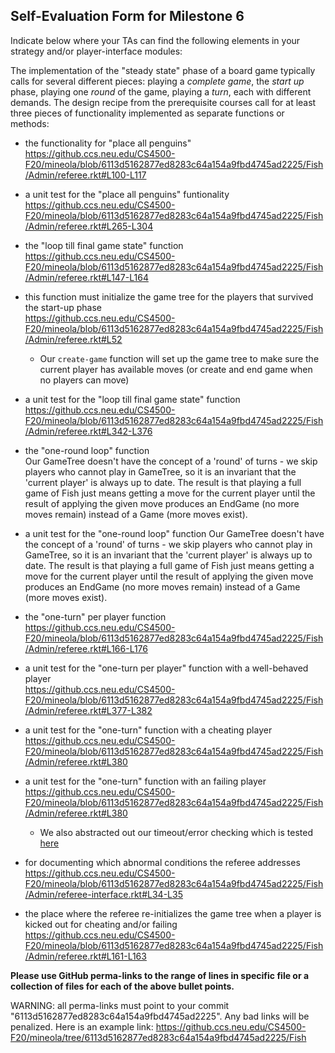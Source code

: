 ## Self-Evaluation Form for Milestone 6

Indicate below where your TAs can find the following elements in your strategy and/or player-interface modules:

The implementation of the "steady state" phase of a board game
typically calls for several different pieces: playing a *complete
game*, the *start up* phase, playing one *round* of the game, playing a *turn*, 
each with different demands. The design recipe from the prerequisite courses call
for at least three pieces of functionality implemented as separate
functions or methods:

- the functionality for "place all penguins"  
https://github.ccs.neu.edu/CS4500-F20/mineola/blob/6113d5162877ed8283c64a154a9fbd4745ad2225/Fish/Admin/referee.rkt#L100-L117

- a unit test for the "place all penguins" funtionality  
https://github.ccs.neu.edu/CS4500-F20/mineola/blob/6113d5162877ed8283c64a154a9fbd4745ad2225/Fish/Admin/referee.rkt#L265-L304

- the "loop till final game state" function  
https://github.ccs.neu.edu/CS4500-F20/mineola/blob/6113d5162877ed8283c64a154a9fbd4745ad2225/Fish/Admin/referee.rkt#L147-L164

- this function must initialize the game tree for the players that survived the start-up phase  
https://github.ccs.neu.edu/CS4500-F20/mineola/blob/6113d5162877ed8283c64a154a9fbd4745ad2225/Fish/Admin/referee.rkt#L52
  - Our `create-game` function will set up the game tree to make sure the current player has available moves (or create and end game when no players can move)

- a unit test for the "loop till final game state"  function  
https://github.ccs.neu.edu/CS4500-F20/mineola/blob/6113d5162877ed8283c64a154a9fbd4745ad2225/Fish/Admin/referee.rkt#L342-L376

- the "one-round loop" function  
Our GameTree doesn't have the concept of a 'round' of turns - we skip players who cannot play in GameTree, so it is an invariant that the 'current player' is always up to date. The result is that playing a full game of Fish just means getting a move for the current player until the result of applying the given move produces an EndGame (no more moves remain) instead of a Game (more moves exist).

- a unit test for the "one-round loop" function
Our GameTree doesn't have the concept of a 'round' of turns - we skip players who cannot play in GameTree, so it is an invariant that the 'current player' is always up to date. The result is that playing a full game of Fish just means getting a move for the current player until the result of applying the given move produces an EndGame (no more moves remain) instead of a Game (more moves exist).

- the "one-turn" per player function  
https://github.ccs.neu.edu/CS4500-F20/mineola/blob/6113d5162877ed8283c64a154a9fbd4745ad2225/Fish/Admin/referee.rkt#L166-L176

- a unit test for the "one-turn per player" function with a well-behaved player  
https://github.ccs.neu.edu/CS4500-F20/mineola/blob/6113d5162877ed8283c64a154a9fbd4745ad2225/Fish/Admin/referee.rkt#L377-L382

- a unit test for the "one-turn" function with a cheating player  
https://github.ccs.neu.edu/CS4500-F20/mineola/blob/6113d5162877ed8283c64a154a9fbd4745ad2225/Fish/Admin/referee.rkt#L380

- a unit test for the "one-turn" function with an failing player  
https://github.ccs.neu.edu/CS4500-F20/mineola/blob/6113d5162877ed8283c64a154a9fbd4745ad2225/Fish/Admin/referee.rkt#L380
  - We also abstracted out our timeout/error checking which is tested [here](https://github.ccs.neu.edu/CS4500-F20/mineola/blob/6113d5162877ed8283c64a154a9fbd4745ad2225/Fish/Admin/referee.rkt#L399-L402)

- for documenting which abnormal conditions the referee addresses  
https://github.ccs.neu.edu/CS4500-F20/mineola/blob/6113d5162877ed8283c64a154a9fbd4745ad2225/Fish/Admin/referee-interface.rkt#L34-L35

- the place where the referee re-initializes the game tree when a player is kicked out for cheating and/or failing  
https://github.ccs.neu.edu/CS4500-F20/mineola/blob/6113d5162877ed8283c64a154a9fbd4745ad2225/Fish/Admin/referee.rkt#L161-L163


**Please use GitHub perma-links to the range of lines in specific
file or a collection of files for each of the above bullet points.**

  WARNING: all perma-links must point to your commit "6113d5162877ed8283c64a154a9fbd4745ad2225".
  Any bad links will be penalized.
  Here is an example link:
    <https://github.ccs.neu.edu/CS4500-F20/mineola/tree/6113d5162877ed8283c64a154a9fbd4745ad2225/Fish>

